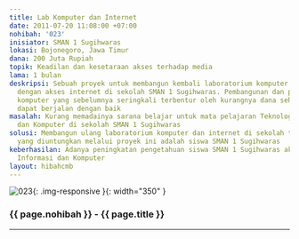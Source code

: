 ```yaml
---
title: Lab Komputer dan Internet
date: 2011-07-20 11:08:00 +07:00
nohibah: '023'
inisiator: SMAN 1 Sugihwaras
lokasi: Bojonegoro, Jawa Timur
dana: 200 Juta Rupiah
topik: Keadilan dan kesetaraan akses terhadap media
lama: 1 bulan
deskripsi: Sebuah proyek untuk membangun kembali laboratorium komputer yang dilengkapi
  dengan akses internet di sekolah SMAN 1 Sugihwaras. Pembangunan dan peremajaan lab.
  komputer yang sebelumnya seringkali terbentur oleh kurangnya dana sehingga tidak
  dapat berjalan dengan baik
masalah: Kurang memadainya sarana belajar untuk mata pelajaran Teknologi Informasi
  dan Komputer di sekolah SMAN 1 Sugihwaras
solusi: Membangun ulang laboratorium komputer dan internet di sekolah tersebut. Pihak
  yang diuntungkan melalui proyek ini adalah siswa SMAN 1 Sugihwaras
keberhasilan: Adanya peningkatan pengetahuan siswa SMAN 1 Sugihwaras akan bidang Teknologi
  Informasi dan Komputer
layout: hibahcmb
---
```


![023](/static/img/hibahcmb/023.png){: .img-responsive }{: width="350" }

### {{ page.nohibah }} - {{ page.title }}

---
